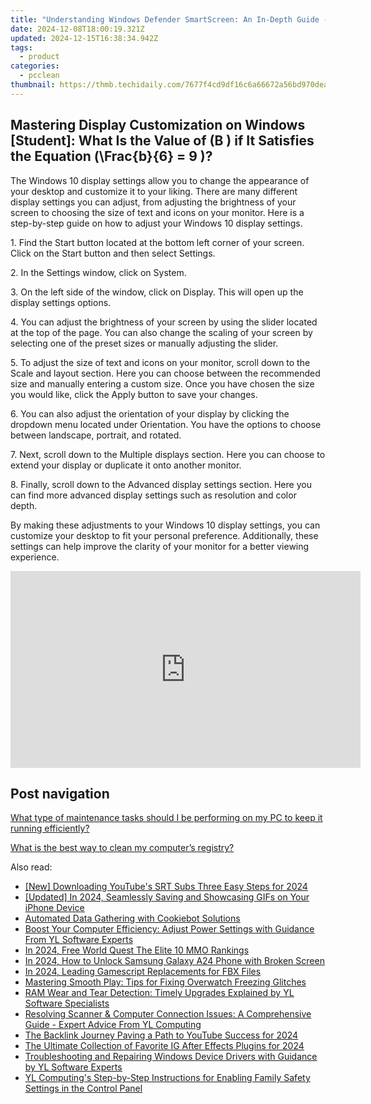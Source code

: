 ```yaml
---
title: "Understanding Windows Defender SmartScreen: An In-Depth Guide - YL Computing's Official Insights"
date: 2024-12-08T18:00:19.321Z
updated: 2024-12-15T16:38:34.942Z
tags:
  - product
categories:
  - pcclean
thumbnail: https://thmb.techidaily.com/7677f4cd9df16c6a66672a56bd970deac980e4b074d81c3008e2f891a827245d.jpg
---
```


## Mastering Display Customization on Windows [Student]: What Is the Value of \(B \) if It Satisfies the Equation \(\Frac{b}{6} = 9 \)?

The Windows 10 display settings allow you to change the appearance of your desktop and customize it to your liking. There are many different display settings you can adjust, from adjusting the brightness of your screen to choosing the size of text and icons on your monitor. Here is a step-by-step guide on how to adjust your Windows 10 display settings. 

1\. Find the Start button located at the bottom left corner of your screen. Click on the Start button and then select Settings.

2\. In the Settings window, click on System.

3\. On the left side of the window, click on Display. This will open up the display settings options. 

4\. You can adjust the brightness of your screen by using the slider located at the top of the page. You can also change the scaling of your screen by selecting one of the preset sizes or manually adjusting the slider.

5\. To adjust the size of text and icons on your monitor, scroll down to the Scale and layout section. Here you can choose between the recommended size and manually entering a custom size. Once you have chosen the size you would like, click the Apply button to save your changes.

6\. You can also adjust the orientation of your display by clicking the dropdown menu located under Orientation. You have the options to choose between landscape, portrait, and rotated.

7\. Next, scroll down to the Multiple displays section. Here you can choose to extend your display or duplicate it onto another monitor.

8\. Finally, scroll down to the Advanced display settings section. Here you can find more advanced display settings such as resolution and color depth. 

By making these adjustments to your Windows 10 display settings, you can customize your desktop to fit your personal preference. Additionally, these settings can help improve the clarity of your monitor for a better viewing experience.

<!-- affiliate ads begin -->
<iframe width="560" height="315" src="https://www.youtube.com/embed/7JBG_O3Vnh4?si=lUO0fta6YPJ50qjg" title="YouTube video player" frameborder="0" allow="accelerometer; autoplay; clipboard-write; encrypted-media; gyroscope; picture-in-picture; web-share" referrerpolicy="strict-origin-when-cross-origin" allowfullscreen></iframe>
<!-- affiliate ads end -->

## Post navigation

[What type of maintenance tasks should I be performing on my PC to keep it running efficiently?](https://tools.techidaily.com/pcclean/products/)

[What is the best way to clean my computer’s registry?](https://tools.techidaily.com/pcclean/products/)

<ins class="adsbygoogle"
     style="display:block"
     data-ad-format="autorelaxed"
     data-ad-client="ca-pub-7571918770474297"
     data-ad-slot="1223367746"></ins>

<ins class="adsbygoogle"
     style="display:block"
     data-ad-client="ca-pub-7571918770474297"
     data-ad-slot="8358498916"
     data-ad-format="auto"
     data-full-width-responsive="true"></ins>

<span class="atpl-alsoreadstyle">Also read:</span>
<div><ul>
<li><a href="https://article-helps.techidaily.com/new-downloading-youtubes-srt-subs-three-easy-steps-for-2024/"><u>[New] Downloading YouTube's SRT Subs Three Easy Steps for 2024</u></a></li>
<li><a href="https://fox-access.techidaily.com/updated-in-2024-seamlessly-saving-and-showcasing-gifs-on-your-iphone-device/"><u>[Updated] In 2024, Seamlessly Saving and Showcasing GIFs on Your iPhone Device</u></a></li>
<li><a href="https://data-safeguard.techidaily.com/automated-data-gathering-with-cookiebot-solutions/"><u>Automated Data Gathering with Cookiebot Solutions</u></a></li>
<li><a href="https://discover-amazing.techidaily.com/boost-your-computer-efficiency-adjust-power-settings-with-guidance-from-yl-software-experts/"><u>Boost Your Computer Efficiency: Adjust Power Settings with Guidance From YL Software Experts</u></a></li>
<li><a href="https://on-screen-recording.techidaily.com/in-2024-free-world-quest-the-elite-10-mmo-rankings/"><u>In 2024, Free World Quest The Elite 10 MMO Rankings</u></a></li>
<li><a href="https://android-unlock.techidaily.com/in-2024-how-to-unlock-samsung-galaxy-a24-phone-with-broken-screen-by-drfone-android/"><u>In 2024, How to Unlock Samsung Galaxy A24 Phone with Broken Screen</u></a></li>
<li><a href="https://screen-video-capture.techidaily.com/in-2024-leading-gamescript-replacements-for-fbx-files/"><u>In 2024, Leading Gamescript Replacements for FBX Files</u></a></li>
<li><a href="https://win-blog.techidaily.com/mastering-smooth-play-tips-for-fixing-overwatch-freezing-glitches/"><u>Mastering Smooth Play: Tips for Fixing Overwatch Freezing Glitches</u></a></li>
<li><a href="https://discover-amazing.techidaily.com/ram-wear-and-tear-detection-timely-upgrades-explained-by-yl-software-specialists/"><u>RAM Wear and Tear Detection: Timely Upgrades Explained by YL Software Specialists</u></a></li>
<li><a href="https://discover-amazing.techidaily.com/resolving-scanner-and-computer-connection-issues-a-comprehensive-guide-expert-advice-from-yl-computing/"><u>Resolving Scanner & Computer Connection Issues: A Comprehensive Guide - Expert Advice From YL Computing</u></a></li>
<li><a href="https://facebook-video-share.techidaily.com/the-backlink-journey-paving-a-path-to-youtube-success-for-2024/"><u>The Backlink Journey Paving a Path to YouTube Success for 2024</u></a></li>
<li><a href="https://instagram-clips.techidaily.com/the-ultimate-collection-of-favorite-ig-after-effects-plugins-for-2024/"><u>The Ultimate Collection of Favorite IG After Effects Plugins for 2024</u></a></li>
<li><a href="https://discover-amazing.techidaily.com/troubleshooting-and-repairing-windows-device-drivers-with-guidance-by-yl-software-experts/"><u>Troubleshooting and Repairing Windows Device Drivers with Guidance by YL Software Experts</u></a></li>
<li><a href="https://discover-amazing.techidaily.com/yl-computings-step-by-step-instructions-for-enabling-family-safety-settings-in-the-control-panel/"><u>YL Computing's Step-by-Step Instructions for Enabling Family Safety Settings in the Control Panel</u></a></li>
</ul></div>

